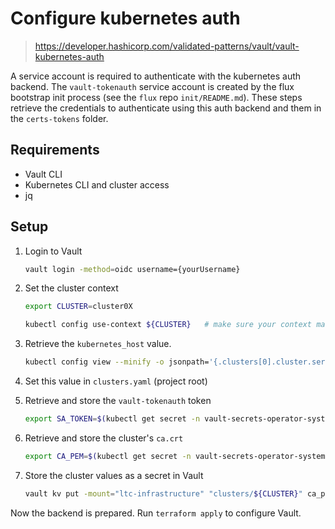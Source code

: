 # Configure kubernetes auth

> <https://developer.hashicorp.com/validated-patterns/vault/vault-kubernetes-auth>

A service account is required to authenticate with the kubernetes auth backend. The `vault-tokenauth` service account is created by the flux bootstrap init process (see the `flux` repo `init/README.md`). These steps retrieve the credentials to authenticate using this auth backend and them in the `certs-tokens` folder.

## Requirements

- Vault CLI
- Kubernetes CLI and cluster access
- jq

## Setup

1. Login to Vault

    ```bash
    vault login -method=oidc username={yourUsername}
    ```

1. Set the cluster context

    ```bash
    export CLUSTER=cluster0X

    kubectl config use-context ${CLUSTER}   # make sure your context matches your `~/.kube/config`
    ```

1. Retrieve the `kubernetes_host` value.

    ```bash
    kubectl config view --minify -o jsonpath='{.clusters[0].cluster.server}'
    ```

1. Set this value in `clusters.yaml` (project root)

1. Retrieve and store the `vault-tokenauth` token

    ```bash
    export SA_TOKEN=$(kubectl get secret -n vault-secrets-operator-system vault-tokenauth --output 'go-template={{ .data.token }}' | base64 --decode) && echo "$SA_TOKEN"
    ```

1. Retrieve and store the cluster's `ca.crt`

    ```bash
    export CA_PEM=$(kubectl get secret -n vault-secrets-operator-system vault-tokenauth --output 'go-template={{ index .data "ca.crt" }}' | base64 --decode) && echo "$CA_PEM"
    ```

1. Store the cluster values as a secret in Vault

    ```bash
    vault kv put -mount="ltc-infrastructure" "clusters/${CLUSTER}" ca_pem="$CA_PEM" token_reviewer_jwt="$SA_TOKEN"
    ```

Now the backend is prepared. Run `terraform apply` to configure Vault.
